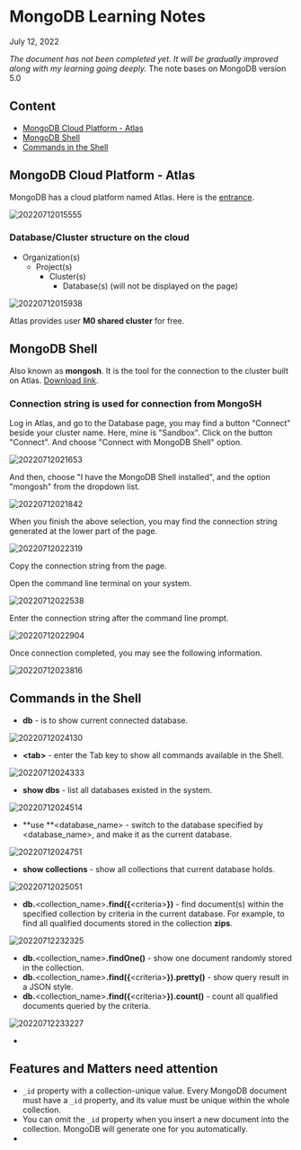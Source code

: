 # MongoDB Learning Notes

July 12, 2022

*The document has not been completed yet. It will be gradually improved along with my learning going deeply.*
The note bases on MongoDB version 5.0

## Content
- [MongoDB Cloud Platform - Atlas](#mongodb-cloud-platform---atlas)
- [MongoDB Shell](#mongodb-shell)
- [Commands in the Shell](#commands-in-the-shell)

## MongoDB Cloud Platform - Atlas

MongoDB has a cloud platform named Atlas. Here is the [entrance](https://cloud.mongodb.com/).

![20220712015555](./MongoDB_note.assets/20220712015555.png)

### Database/Cluster structure on the cloud

- Organization(s)
  - Project(s)
    - Cluster(s)
      - Database(s) (will not be displayed on the page)

![20220712015938](./MongoDB_note.assets/20220712015938.png)

Atlas provides user **M0 shared cluster** for free.

## MongoDB Shell

Also known as **mongosh**. It is the tool for the connection to the cluster built on Atlas. [Download link](https://www.mongodb.com/products/shell).

### Connection string is used for connection from MongoSH

Log in Atlas, and go to the Database page, you may find a button "Connect" beside your cluster name. Here, mine is "Sandbox". Click on the button "Connect". And choose "Connect with MongoDB Shell" option.

![20220712021653](./MongoDB_note.assets/20220712021653.png)

And then, choose "I have the MongoDB Shell installed", and the option "mongosh" from the dropdown list.

![20220712021842](./MongoDB_note.assets/20220712021842.png)

When you finish the above selection, you may find the connection string generated at the lower part of the page.

![20220712022319](./MongoDB_note.assets/20220712022319.png)

Copy the connection string from the page.

Open the command line terminal on your system.

![20220712022538](./MongoDB_note.assets/20220712022538.png)

Enter the connection string after the command line prompt.

![20220712022904](./MongoDB_note.assets/20220712022904.png)

Once connection completed, you may see the following information.

![20220712023816](./MongoDB_note.assets/20220712023816.png)

## Commands in the Shell

- **db** - is to show current connected database.

![20220712024130](./MongoDB_note.assets/20220712024130.png)

- **\<tab\>** - enter the Tab key to show all commands available in the Shell.

![20220712024333](./MongoDB_note.assets/20220712024333.png)

- **show dbs** - list all databases existed in the system.

![20220712024514](./MongoDB_note.assets/20220712024514.png)

- **use **<database_name> - switch to the database specified by \<database_name\>, and make it as the current database.

![20220712024751](./MongoDB_note.assets/20220712024751.png)

- **show collections** - show all collections that current database holds.

![20220712025051](./MongoDB_note.assets/20220712025051.png)

- **db.**\<collection_name\>**.find({**\<criteria\>**})** - find document(s) within the specified collection by criteria in the current database. For example, to find all qualified documents stored in the collection **zips**.

![20220712232325](MongoDB_note.assets/20220712232325.png)

- **db.**\<collection_name\>**.findOne()** - show one document randomly stored in the collection.
- **db.**\<collection_name\>**.find({**\<criteria\>**}).pretty()** - show query result in a JSON style.
- **db.**\<collection_name\>**.find({**\<criteria\>**}).count()** - count all qualified documents queried by the criteria.

![20220712233227](MongoDB_note.assets/20220712233227.png)

- 

## Features and Matters need attention

- `_id` property with a collection-unique value. Every MongoDB document must have a `_id` property, and its value must be unique within the whole collection.
- You can omit the `_id` property when you insert a new document into the collection. MongoDB will generate one for you automatically.
- 